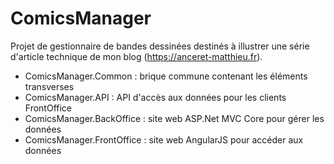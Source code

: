 # ComicsManager
Projet de gestionnaire de bandes dessinées destinés à illustrer une série d'article technique de mon blog (https://anceret-matthieu.fr).

- ComicsManager.Common : brique commune contenant les éléments transverses
- ComicsManager.API : API d'accès aux données pour les clients FrontOffice
- ComicsManager.BackOffice : site web ASP.Net MVC Core pour gérer les données 
- ComicsManager.FrontOffice : site web AngularJS pour accéder aux données

